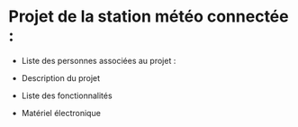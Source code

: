 # Projet de la station météo connectée :

- Liste des personnes associées au projet :

- Description du projet

- Liste des fonctionnalités

- Matériel électronique
